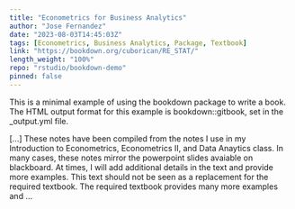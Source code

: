 ```yaml
---
title: "Econometrics for Business Analytics"
author: "Jose Fernandez"
date: "2023-08-03T14:45:03Z"
tags: [Econometrics, Business Analytics, Package, Textbook]
link: "https://bookdown.org/cuborican/RE_STAT/"
length_weight: "100%"
repo: "rstudio/bookdown-demo"
pinned: false
---
```


<p>This is a minimal example of using the bookdown package to write a book. The HTML output format for this example is bookdown::gitbook, set in the _output.yml file.</p> [...] These notes have been compiled from the notes I use in my Introduction to Econometrics, Econometrics II, and Data Anaytics class. In many cases, these notes mirror the powerpoint slides avaiable on blackboard. At times, I will add additional details in the text and provide more examples. This text should not be seen as a replacement for the required textbook. The required textbook provides many more examples and ...

